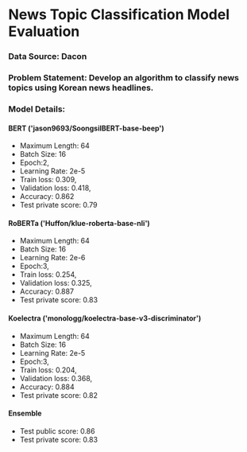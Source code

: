 # News Topic Classification Model Evaluation
### Data Source: Dacon

### Problem Statement: Develop an algorithm to classify news topics using Korean news headlines.

### Model Details:

#### BERT ('jason9693/SoongsilBERT-base-beep')
* Maximum Length: 64
* Batch Size: 16
* Epoch:2,
* Learning Rate: 2e-5
* Train loss: 0.309,
* Validation loss: 0.418,
* Accuracy: 0.862
* Test private score: 0.79

#### RoBERTa ('Huffon/klue-roberta-base-nli')
* Maximum Length: 64
* Batch Size: 16
* Learning Rate: 2e-6
* Epoch:3,
* Train loss: 0.254,
* Validation loss: 0.325,
* Accuracy: 0.887
* Test private score: 0.83

#### Koelectra ('monologg/koelectra-base-v3-discriminator')
* Maximum Length: 64
* Batch Size: 16
* Learning Rate: 2e-5
* Epoch:3,
* Train loss: 0.204,
* Validation loss: 0.368,
* Accuracy: 0.884
* Test private score: 0.82

#### Ensemble 
* Test public score: 0.86
* Test private score: 0.83
  

